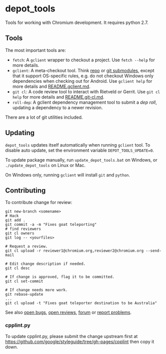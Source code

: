 # depot_tools

Tools for working with Chromium development. It requires python 2.7.

## Tools

The most important tools are:

- `fetch`: A `gclient` wrapper to checkout a project. Use `fetch --help` for
  more details.
- `gclient`: A meta-checkout tool. Think
  [repo](https://source.android.com/source/using-repo.html) or [git
  submodules](https://git-scm.com/docs/git-submodule), except that it support
  OS-specific rules, e.g. do not checkout Windows only dependencies when
  checking out for Android. Use `gclient help` for more details and
  [README.gclient.md](README.gclient.md).
- `git cl`: A code review tool to interact with Rietveld or Gerrit. Use `git cl
  help` for more details and [README.git-cl.md](README.git-cl.md).
- `roll-dep`: A gclient dependency management tool to submit a _dep roll_,
  updating a dependency to a newer revision.

There are a lot of git utilities included.


## Updating

`depot_tools` updates itself automatically when running `gclient` tool. To
disable auto update, set the environment variable `DEPOT_TOOLS_UPDATE=0`.

To update package manually, run `update_depot_tools.bat` on Windows,
or `./update_depot_tools` on Linux or Mac.

On Windows only, running `gclient` will install `git` and `python`.


## Contributing

To contribute change for review:

    git new-branch <somename>
    # Hack
    git add .
    git commit -a -m "Fixes goat teleporting"
    # find reviewers
    git cl owners
    git log -- <yourfiles>

    # Request a review.
    git cl upload -r reviewer1@chromium.org,reviewer2@chromium.org --send-mail

    # Edit change description if needed.
    git cl desc

    # If change is approved, flag it to be committed.
    git cl set-commit

    # If change needs more work.
    git rebase-update
    ...
    git cl upload -t "Fixes goat teleporter destination to be Australia"

See also [open bugs](https://bugs.chromium.org/p/chromium/issues/list?can=2&q=component%3AInfra%3ESDK),
[open reviews](https://chromium-review.googlesource.com/q/status:open+project:chromium%252Ftools%252Fdepot_tools),
[forum](https://groups.google.com/a/chromium.org/forum/#!forum/infra-dev) or
[report problems](https://bugs.chromium.org/p/chromium/issues/entry?components=Infra%3ESDK).

### cpplint.py

To update cpplint.py, please submit the change upstream first at
https://github.com/google/styleguide/tree/gh-pages/cpplint then copy it down.
